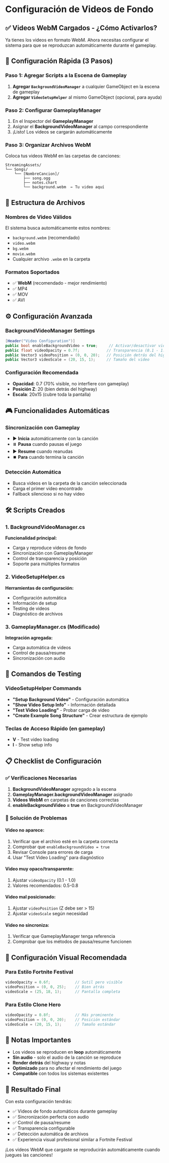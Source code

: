 # Configuración de Videos de Fondo

## ✅ Videos WebM Cargados - ¿Cómo Activarlos?

Ya tienes los videos en formato WebM. Ahora necesitas configurar el sistema para que se reproduzcan automáticamente durante el gameplay.

## 🚀 Configuración Rápida (3 Pasos)

### Paso 1: Agregar Scripts a la Escena de Gameplay
1. **Agregar `BackgroundVideoManager`** a cualquier GameObject en la escena de gameplay
2. **Agregar `VideoSetupHelper`** al mismo GameObject (opcional, para ayuda)

### Paso 2: Configurar GameplayManager
1. En el Inspector del **GameplayManager**
2. Asignar el **BackgroundVideoManager** al campo correspondiente
3. ¡Listo! Los videos se cargarán automáticamente

### Paso 3: Organizar Archivos WebM
Coloca tus videos WebM en las carpetas de canciones:
```
StreamingAssets/
└── Songs/
    └── [NombreCancion]/
        ├── song.ogg
        ├── notes.chart
        └── background.webm  ← Tu video aquí
```

## 📂 Estructura de Archivos

### Nombres de Video Válidos
El sistema busca automáticamente estos nombres:
- `background.webm` (recomendado)
- `video.webm`
- `bg.webm` 
- `movie.webm`
- Cualquier archivo `.webm` en la carpeta

### Formatos Soportados
- ✅ **WebM** (recomendado - mejor rendimiento)
- ✅ MP4
- ✅ MOV
- ✅ AVI

## ⚙️ Configuración Avanzada

### BackgroundVideoManager Settings
```csharp
[Header("Video Configuration")]
public bool enableBackgroundVideo = true;     // Activar/desactivar videos
public float videoOpacity = 0.7f;            // Transparencia (0.1 - 1.0)
public Vector3 videoPosition = (0, 0, 20);   // Posición detrás del highway
public Vector3 videoScale = (20, 15, 1);     // Tamaño del video
```

### Configuración Recomendada
- **Opacidad**: 0.7 (70% visible, no interfiere con gameplay)
- **Posición Z**: 20 (bien detrás del highway)
- **Escala**: 20x15 (cubre toda la pantalla)

## 🎮 Funcionalidades Automáticas

### Sincronización con Gameplay
- ▶️ **Inicia** automáticamente con la canción
- ⏸️ **Pausa** cuando pausas el juego
- ▶️ **Resume** cuando reanudas
- ⏹️ **Para** cuando termina la canción

### Detección Automática
- Busca videos en la carpeta de la canción seleccionada
- Carga el primer video encontrado
- Fallback silencioso si no hay video

## 🛠️ Scripts Creados

### 1. BackgroundVideoManager.cs
**Funcionalidad principal:**
- Carga y reproduce videos de fondo
- Sincronización con GameplayManager
- Control de transparencia y posición
- Soporte para múltiples formatos

### 2. VideoSetupHelper.cs
**Herramientas de configuración:**
- Configuración automática
- Información de setup
- Testing de videos
- Diagnóstico de archivos

### 3. GameplayManager.cs (Modificado)
**Integración agregada:**
- Carga automática de videos
- Control de pausa/resume
- Sincronización con audio

## 🎯 Comandos de Testing

### VideoSetupHelper Commands
- **"Setup Background Video"** - Configuración automática
- **"Show Video Setup Info"** - Información detallada
- **"Test Video Loading"** - Probar carga de video
- **"Create Example Song Structure"** - Crear estructura de ejemplo

### Teclas de Acceso Rápido (en gameplay)
- **V** - Test video loading
- **I** - Show setup info

## 📋 Checklist de Configuración

### ✅ Verificaciones Necesarias
1. **BackgroundVideoManager** agregado a la escena
2. **GameplayManager.backgroundVideoManager** asignado
3. **Videos WebM** en carpetas de canciones correctas
4. **enableBackgroundVideo = true** en BackgroundVideoManager

### 🔧 Solución de Problemas

#### Video no aparece:
1. Verificar que el archivo esté en la carpeta correcta
2. Comprobar que `enableBackgroundVideo = true`
3. Revisar Console para errores de carga
4. Usar "Test Video Loading" para diagnóstico

#### Video muy opaco/transparente:
1. Ajustar `videoOpacity` (0.1 - 1.0)
2. Valores recomendados: 0.5-0.8

#### Video mal posicionado:
1. Ajustar `videoPosition` (Z debe ser > 15)
2. Ajustar `videoScale` según necesidad

#### Video no sincroniza:
1. Verificar que GameplayManager tenga referencia
2. Comprobar que los métodos de pausa/resume funcionen

## 🎨 Configuración Visual Recomendada

### Para Estilo Fortnite Festival
```csharp
videoOpacity = 0.6f;           // Sutil pero visible
videoPosition = (0, 0, 25);    // Bien atrás
videoScale = (25, 18, 1);      // Pantalla completa
```

### Para Estilo Clone Hero
```csharp
videoOpacity = 0.8f;           // Más prominente
videoPosition = (0, 0, 20);    // Posición estándar
videoScale = (20, 15, 1);      // Tamaño estándar
```

## 📝 Notas Importantes

- Los videos se reproducen en **loop** automáticamente
- **Sin audio** - solo el audio de la canción se reproduce
- **Render detrás** del highway y notas
- **Optimizado** para no afectar el rendimiento del juego
- **Compatible** con todos los sistemas existentes

## 🚀 Resultado Final

Con esta configuración tendrás:
- ✅ Videos de fondo automáticos durante gameplay
- ✅ Sincronización perfecta con audio
- ✅ Control de pausa/resume
- ✅ Transparencia configurable
- ✅ Detección automática de archivos
- ✅ Experiencia visual profesional similar a Fortnite Festival

¡Los videos WebM que cargaste se reproducirán automáticamente cuando juegues las canciones!
